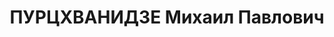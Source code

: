 ---
title: ПУРЦХВАНИДЗЕ Михаил Павлович
description: "Род. в 1904. Место проживания: г. Тбилиси. \n  Осужден Тройкой при НКВД\
  \ ГССР 02.12.1937. Мера наказания: расстрел с конфискацией личного имущества"
---